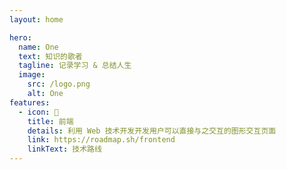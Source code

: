 ```yaml
---
layout: home

hero:
  name: One
  text: 知识的歌者
  tagline: 记录学习 & 总结人生
  image:
    src: /logo.png
    alt: One
features:
  - icon: 🌋
    title: 前端
    details: 利用 Web 技术开发开发用户可以直接与之交互的图形交互页面
    link: https://roadmap.sh/frontend
    linkText: 技术路线
---
```

